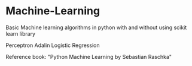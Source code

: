 # Machine-Learning
Basic Machine learning algorithms in python with and without using scikit learn library

Perceptron
Adalin
Logistic Regression

Reference book: "Python Machine Learning by Sebastian Raschka"
